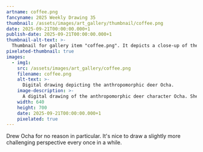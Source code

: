 ```yaml
---
artname: coffee.png
fancyname: 2025 Weekly Drawing 35
thumbnail: /assets/images/art_gallery/thumbnail/coffee.png
date: 2025-09-21T00:00:00.000+1
publish-date: 2025-09-21T00:00:00.000+1
thumbnail-alt-text: >-
  Thumbnail for gallery item "coffee.png". It depicts a close-up of the anthropomorphic deer Ocha.
pixelated-thumbnail: true
images:
  - img1:
    src: /assets/images/art_gallery/coffee.png
    filename: coffee.png
    alt-text: >-
      Digital drawing depicting the anthropomorphic deer Ocha.
    image-description: >-
      A digital drawing of the anthropomorphic deer character Ocha. She has brown fur with tan countershading on her face and neck, and light blonde hair. She has two antlers which are similar in appearance to birch trees, with leaves growing on them. She is wearing a purple jumper and a black skirt which reaches halfway down her calves. She is sitting and holding a white cup which is maybe made of styrofoam I'm not sure. She is smiling with her eyes closed and her head is tilted slightly downwards. Her large bristly tail is curled downwards and to her right.
    width: 640
    height: 700
    date: 2025-09-21T00:00:00.000+1
    pixelated: true
---
```

<p>
	Drew Ocha for no reason in particular. It's nice to draw a slightly more challenging perspective every once in a while.
</p>
